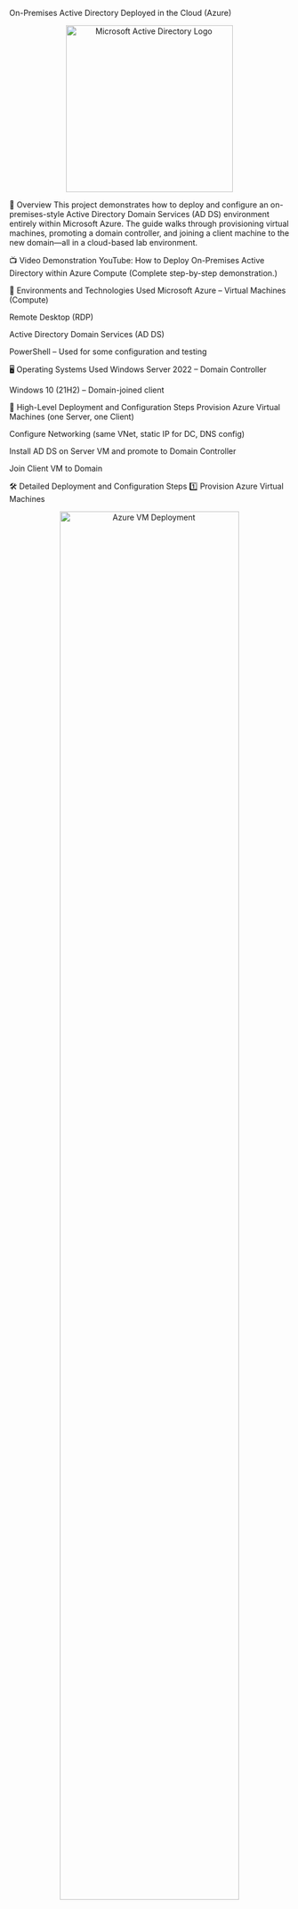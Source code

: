 On-Premises Active Directory Deployed in the Cloud (Azure)
<p align="center"> <img src="https://i.imgur.com/pU5A58S.png" alt="Microsoft Active Directory Logo" width="300"/> </p>
📘 Overview
This project demonstrates how to deploy and configure an on-premises-style Active Directory Domain Services (AD DS) environment entirely within Microsoft Azure. The guide walks through provisioning virtual machines, promoting a domain controller, and joining a client machine to the new domain—all in a cloud-based lab environment.

📺 Video Demonstration
YouTube: How to Deploy On-Premises Active Directory within Azure Compute
(Complete step-by-step demonstration.)

🧰 Environments and Technologies Used
Microsoft Azure – Virtual Machines (Compute)

Remote Desktop (RDP)

Active Directory Domain Services (AD DS)

PowerShell – Used for some configuration and testing

🖥️ Operating Systems Used
Windows Server 2022 – Domain Controller

Windows 10 (21H2) – Domain-joined client

🚀 High-Level Deployment and Configuration Steps
Provision Azure Virtual Machines (one Server, one Client)

Configure Networking (same VNet, static IP for DC, DNS config)

Install AD DS on Server VM and promote to Domain Controller

Join Client VM to Domain

🛠️ Detailed Deployment and Configuration Steps
1️⃣ Provision Azure Virtual Machines
<p align="center"> <img src="https://i.imgur.com/DJmEXEB.png" width="80%" alt="Azure VM Deployment"/> </p>
Create two Azure VMs:

One running Windows Server 2022 for AD DS

One running Windows 10 to act as a domain-joined client
Ensure both VMs are deployed in the same Virtual Network (VNet).

2️⃣ Configure Static IP and DNS for Server VM
<p align="center"> <img src="https://i.imgur.com/DJmEXEB.png" width="80%" alt="DNS Configuration"/> </p>
Assign a static private IP to the Server VM in Azure networking.

Set the client VM’s DNS server to point to the private IP of the Server.
This allows the client to locate and communicate with the domain controller.

3️⃣ Install Active Directory Domain Services (AD DS)
<p align="center"> <img src="https://i.imgur.com/DJmEXEB.png" width="80%" alt="Install AD DS"/> </p>
Use Server Manager or PowerShell (Install-WindowsFeature AD-Domain-Services) to install the role.

Run the Active Directory Configuration Wizard to promote the server to a Domain Controller.

Create a new forest (e.g., corp.local).

4️⃣ Join Client VM to the Domain
<p align="center"> <img src="https://i.imgur.com/DJmEXEB.png" width="80%" alt="Domain Join"/> </p>
Log into the Windows 10 VM via RDP.

Open System Properties > Change Settings > Domain and enter the domain name (e.g., corp.local).

Authenticate with a domain admin account, then restart.

✅ Summary
This lab successfully demonstrates:

Deployment of a functional Active Directory environment in Azure

Key concepts of on-prem domain simulation using cloud compute resources

Hands-on experience with network configuration, domain promotion, and client join process

This setup can be expanded with additional services like Group Policy, DHCP, DNS zones, or even Azure AD Connect for hybrid identity scenarios.
